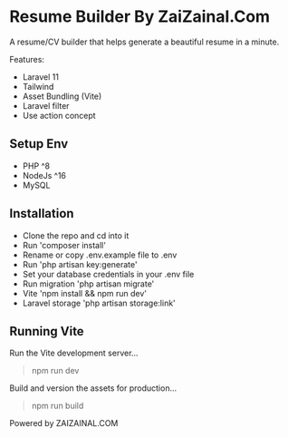# Resume Builder By ZaiZainal.Com

A resume/CV builder that helps generate a beautiful resume in a minute.

Features:

-   Laravel 11
-   Tailwind
-   Asset Bundling (Vite)
-   Laravel filter
-   Use action concept

## Setup Env

-   PHP ^8
-   NodeJs ^16
-   MySQL

## Installation

-   Clone the repo and cd into it
-   Run 'composer install'
-   Rename or copy .env.example file to .env
-   Run 'php artisan key:generate'
-   Set your database credentials in your .env file
-   Run migration 'php artisan migrate'
-   Vite 'npm install && npm run dev'
-   Laravel storage 'php artisan storage:link'

## Running Vite

Run the Vite development server...

> npm run dev

Build and version the assets for production...

> npm run build

Powered by ZAIZAINAL.COM